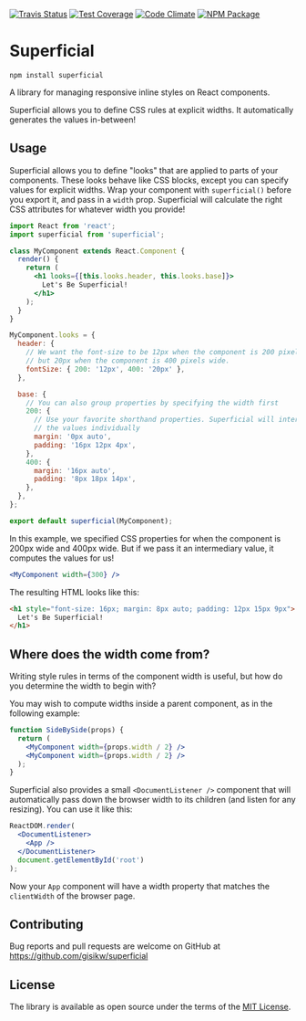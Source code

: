 [![Travis Status][trav_img]][trav_site]
[![Test Coverage][cov_img]][cov_site]
[![Code Climate][code_img]][code_site]
[![NPM Package][npm_img]][npm_site]

# Superficial

```
npm install superficial
```

A library for managing responsive inline styles on React components.

Superficial allows you to define CSS rules at explicit widths. It automatically
generates the values in-between!

## Usage

Superficial allows you to define "looks" that are applied to parts of your
components. These looks behave like CSS blocks, except you can specify values
for explicit widths. Wrap your component with `superficial()` before you export
it, and pass in a `width` prop. Superficial will calculate the right CSS
attributes for whatever width you provide!

```jsx
import React from 'react';
import superficial from 'superficial';

class MyComponent extends React.Component {
  render() {
    return (
      <h1 looks={[this.looks.header, this.looks.base]}>
        Let's Be Superficial!
      </h1>
    );
  }
}

MyComponent.looks = {
  header: {
    // We want the font-size to be 12px when the component is 200 pixels wide,
    // but 20px when the component is 400 pixels wide.
    fontSize: { 200: '12px', 400: '20px' },
  },

  base: {
    // You can also group properties by specifying the width first
    200: {
      // Use your favorite shorthand properties. Superficial will interpolate
      // the values individually
      margin: '0px auto',
      padding: '16px 12px 4px',
    },
    400: {
      margin: '16px auto',
      padding: '8px 18px 14px',
    },
  },
};

export default superficial(MyComponent);
```

In this example, we specified CSS properties for when the component is 200px
wide and 400px wide. But if we pass it an intermediary value, it computes the
values for us!

```jsx
<MyComponent width={300} />
```

The resulting HTML looks like this:

```html
<h1 style="font-size: 16px; margin: 8px auto; padding: 12px 15px 9px">
  Let's Be Superficial!
</h1>
```

## Where does the width come from?

Writing style rules in terms of the component width is useful, but how do you
determine the width to begin with?

You may wish to compute widths inside a parent component, as in the following
example:

```jsx
function SideBySide(props) {
  return (
    <MyComponent width={props.width / 2} />
    <MyComponent width={props.width / 2} />
  );
}
```

Superficial also provides a small `<DocumentListener />` component that will
automatically pass down the browser width to its children (and listen for any
resizing). You can use it like this:

```jsx
ReactDOM.render(
  <DocumentListener>
    <App />
  </DocumentListener>
  document.getElementById('root')
);
```

Now your `App` component will have a width property that matches the
`clientWidth` of the browser page.

## Contributing

Bug reports and pull requests are welcome on GitHub at
https://github.com/gisikw/superficial

## License

The library is available as open source under the terms of the [MIT
License](http://opensource.org/licenses/MIT).

[trav_img]: https://api.travis-ci.org/gisikw/superficial.svg
[trav_site]: https://travis-ci.org/gisikw/superficial
[cov_img]: https://codeclimate.com/github/gisikw/superficial/badges/coverage.svg
[cov_site]: https://codeclimate.com/github/gisikw/superficial/coverage
[code_img]: https://codeclimate.com/github/gisikw/superficial/badges/gpa.svg
[code_site]: https://codeclimate.com/github/gisikw/superficial
[npm_img]: https://img.shields.io/npm/v/superficial.svg
[npm_site]: https://www.npmjs.com/package/superficial
